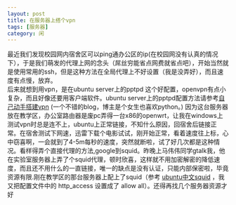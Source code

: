 ```yaml
---
layout: post
title: 在服务器上搭个vpn
tags: [服务器]
category: 闲
---
```


最近我们发现校园网内宿舍区可以ping通办公区的ip(在校园网没有认真的情况下），于是我们萌发的代理上网的念头（屌丝穷能省点网费就省点吧），开始当然就是使用常用的ssh，但是这种方法在全局代理上不好设置（我是没弄好），而且速度有点慢，放弃。
<br>
后来就想到用vpn，是在ubuntu server上的pptpd 这个好配置，openvpn有点小复杂，而且好像还要用客户端软件。ubuntu server上的pptpd配置方法请参考[自己动手搭建vpn](http://azaleasays.com/2011/03/28/build-your-own-vpn/) (一个不错的blog，博主是个女生也喜欢python。)  因为这台服务器放在教学区，办公室路由器是废pc弄得一台x86的openwrt，让我在windows上测试vpn时总是连不上，ubuntu上正常链接，不知什么原因，回宿舍后链接正常。在宿舍测试下网速，迅雷下载个电影试试，刚开始正常，看着速度往上标，心中窃喜啊，一会就到了4-5m每秒的速度，突然就断啦，试了好几次都是这种情况。看样得弄个直接代理的方法,google到squid。昨晚上马伟伟同学gtalk我，他在实验室服务器上弄了个squid代理，顿时欣喜，这样就不用加密解密的降低速度，而且还不用什么的一直链接，唯一的缺点是没有认证，只能内部保密啦，毕竟资源有限.刚在教学区的那台服务器上配上了squid（参考 [ubuntu中文squid](http://wiki.ubuntu.org.cn/Squid%E9%85%8D%E7%BD%AE%E8%AF%A6%E8%A7%A3) ，我又把配置文件中的 http_access 设置成了 allow all）。还得再找几个服务器资源才好
